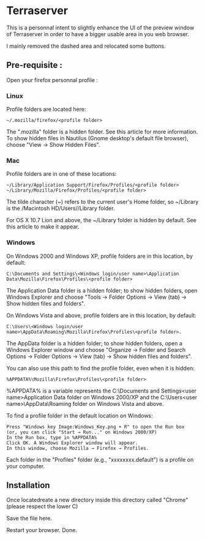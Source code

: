 # Terraserver

This is a personnal intent to slightly enhance the UI of the preview window of Terraserver in order to have a bigger usable area in you web browser.

I mainly removed the dashed area and relocated some buttons.

## Pre-requisite : 

Open your firefox personnal profile : 

### Linux

Profile folders are located here:

    ~/.mozilla/firefox/<profile folder> 

The ".mozilla" folder is a hidden folder. See this article for more information. To show hidden files in Nautilus (Gnome desktop's default file browser), choose "View -> Show Hidden Files".

### Mac

Profile folders are in one of these locations:

    ~/Library/Application Support/Firefox/Profiles/<profile folder>
    ~/Library/Mozilla/Firefox/Profiles/<profile folder> 

The tilde character (~) refers to the current user's Home folder, so ~/Library is the /Macintosh HD/Users/<username>/Library folder.

For OS X 10.7 Lion and above, the ~/Library folder is hidden by default. See this article to make it appear. 

### Windows

On Windows 2000 and Windows XP, profile folders are in this location, by default:

    C:\Documents and Settings\<Windows login/user name>\Application Data\Mozilla\Firefox\Profiles\<profile folder> 

The Application Data folder is a hidden folder; to show hidden folders, open Windows Explorer and choose "Tools → Folder Options → View (tab) → Show hidden files and folders".

On Windows Vista and above, profile folders are in this location, by default:

    C:\Users\<Windows login/user name>\AppData\Roaming\Mozilla\Firefox\Profiles\<profile folder>. 

The AppData folder is a hidden folder; to show hidden folders, open a Windows Explorer window and choose "Organize → Folder and Search Options → Folder Options → View (tab) → Show hidden files and folders".

You can also use this path to find the profile folder, even when it is hidden:

    %APPDATA%\Mozilla\Firefox\Profiles\<profile folder> 

%APPDATA% is a variable represents the C:\Documents and Settings\<user name>Application Data folder on Windows 2000/XP and the C:\Users\<user name>\AppData\Roaming folder on Windows Vista and above.

To find a profile folder in the default location on Windows:

    Press "Windows key Image:Windows_Key.png + R" to open the Run box
    (or, you can click "Start → Run..." on Windows 2000/XP)
    In the Run box, type in %APPDATA%
    Click OK. A Windows Explorer window will appear.
    In this window, choose Mozilla → Firefox → Profiles. 

Each folder in the "Profiles" folder (e.g., "xxxxxxxx.default") is a profile on your computer. 

## Installation

Once locatedreate a new directory inside this directory called "Chrome" (please respect the lower C)

Save the file here.

Restart your browser.
Done.




